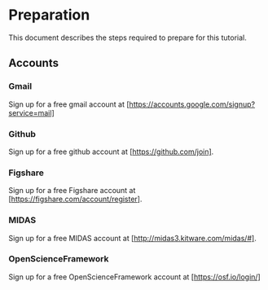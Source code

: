 # Preparation

This document describes the steps required to prepare for this tutorial.

## Accounts

### Gmail

Sign up for a free gmail account at [https://accounts.google.com/signup?service=mail]

### Github

Sign up for a free github account at [https://github.com/join].

### Figshare

Sign up for a free Figshare account at [https://figshare.com/account/register].

### MIDAS

Sign up for a free MIDAS account at [http://midas3.kitware.com/midas/#].

### OpenScienceFramework

Sign up for a free OpenScienceFramework account at [https://osf.io/login/]

